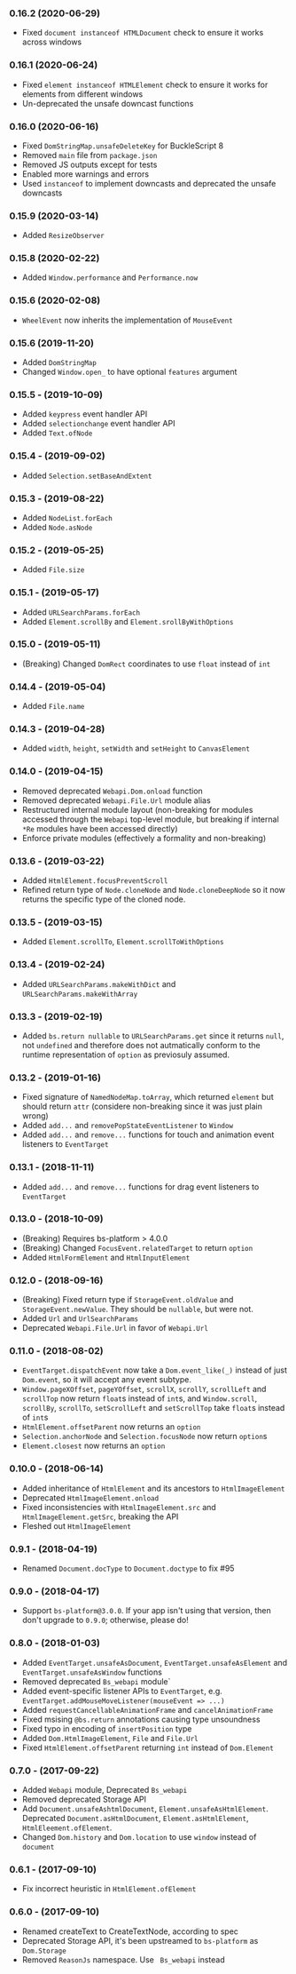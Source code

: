 
### 0.16.2 (2020-06-29)
* Fixed `document instanceof HTMLDocument` check to ensure it works
  across windows

### 0.16.1 (2020-06-24)
* Fixed `element instanceof HTMLElement` check to ensure it works for
  elements from different windows
* Un-deprecated the unsafe downcast functions

### 0.16.0 (2020-06-16)
* Fixed `DomStringMap.unsafeDeleteKey` for BuckleScript 8
* Removed `main` file from `package.json`
* Removed JS outputs except for tests
* Enabled more warnings and errors
* Used `instanceof` to implement downcasts and deprecated the unsafe
  downcasts

### 0.15.9 (2020-03-14)
* Added `ResizeObserver`

### 0.15.8 (2020-02-22)
* Added `Window.performance` and `Performance.now`

### 0.15.6 (2020-02-08)
* `WheelEvent` now inherits the implementation of `MouseEvent`

### 0.15.6 (2019-11-20)
* Added `DomStringMap`
* Changed `Window.open_` to have optional `features` argument

### 0.15.5 - (2019-10-09)
* Added `keypress` event handler API
* Added `selectionchange` event handler API
* Added `Text.ofNode`

### 0.15.4 - (2019-09-02)
* Added `Selection.setBaseAndExtent`

### 0.15.3 - (2019-08-22)
* Added `NodeList.forEach`
* Added `Node.asNode`

### 0.15.2 - (2019-05-25)
* Added `File.size`

### 0.15.1 - (2019-05-17)
* Added `URLSearchParams.forEach`
* Added `Element.scrollBy` and `Element.srollByWithOptions`

### 0.15.0 - (2019-05-11)
* (Breaking) Changed `DomRect` coordinates to use `float` instead of `int`

### 0.14.4 - (2019-05-04)
* Added `File.name`

### 0.14.3 - (2019-04-28)
* Added `width`, `height`, `setWidth` and `setHeight` to `CanvasElement`

### 0.14.0 - (2019-04-15)
* Removed deprecated `Webapi.Dom.onload` function
* Removed deprecated `Webapi.File.Url` module alias
* Restructured internal module layout (non-breaking for modules accessed through the `Webapi` top-level module, but breaking if internal `*Re` modules have been accessed directly)
* Enforce private modules (effectively a formality and non-breaking)

### 0.13.6 - (2019-03-22)
* Added `HtmlElement.focusPreventScroll`
* Refined return type of `Node.cloneNode` and `Node.cloneDeepNode` so it now returns the specific type of the cloned node.

### 0.13.5 - (2019-03-15)
* Added `Element.scrollTo`, `Element.scrollToWithOptions`

### 0.13.4 - (2019-02-24)
* Added `URLSearchParams.makeWithDict` and `URLSearchParams.makeWithArray`

### 0.13.3 - (2019-02-19)
* Added `bs.return nullable` to `URLSearchParams.get` since it returns `null`, not `undefined` and therefore does not autmatically conform to the runtime representation of `option` as previosuly assumed.

### 0.13.2 - (2019-01-16)
* Fixed signature of `NamedNodeMap.toArray`, which returned `element` but should return `attr` (considere non-breaking since it was just plain wrong)
* Added `add...` and `removePopStateEventListener` to `Window`
* Added `add...` and `remove...` functions for touch and animation event listeners to `EventTarget`

### 0.13.1 - (2018-11-11)
* Added `add...` and `remove...` functions for drag event listeners to `EventTarget`

### 0.13.0 - (2018-10-09)
* (Breaking) Requires bs-platform > 4.0.0
* (Breaking) Changed `FocusEvent.relatedTarget` to return `option`
* Added `HtmlFormElement` and `HtmlInputElement`

### 0.12.0 - (2018-09-16)
* (Breaking) Fixed return type if `StorageEvent.oldValue` and `StorageEvent.newValue`. They should be `nullable`, but were not.
* Added `Url` and `UrlSearchParams`
* Deprecated `Webapi.File.Url` in favor of `Webapi.Url`

### 0.11.0 - (2018-08-02)
* `EventTarget.dispatchEvent` now take a `Dom.event_like(_)` instead of just `Dom.event`, so it will accept any event subtype.
* `Window.pageXOffset`, `pageYOffset`, `scrollX`, `scrollY`, `scrollLeft` and `scrollTop` now return `float`s instead of `int`s, and `Window.scroll`, `scrollBy`, `scrollTo`, `setScrollLeft` and `setScrollTop` take `float`s instead of `int`s
* `HtmlElement.offsetParent` now returns an `option`
* `Selection.anchorNode` and `Selection.focusNode` now return `option`s
* `Element.closest` now returns an `option`

### 0.10.0 - (2018-06-14)
* Added inheritance of `HtmlElement` and its ancestors to `HtmlImageElement`
* Deprecated `HtmlImageElement.onload`
* Fixed inconsistencies with `HtmlImageElement.src` and `HtmlImageElement.getSrc`, breaking the API
* Fleshed out `HtmlImageElement`

### 0.9.1 - (2018-04-19)
* Renamed `Document.docType` to `Document.doctype` to fix #95

### 0.9.0 - (2018-04-17)
* Support `bs-platform@3.0.0`. If your app isn't using that version, then don't upgrade to `0.9.0`; otherwise, please do!

### 0.8.0 - (2018-01-03)
* Added `EventTarget.unsafeAsDocument`, `EventTarget.unsafeAsElement` and `EventTarget.unsafeAsWindow` functions
* Removed deprecated `Bs_webapi` module`
* Added event-specific listener APIs to `EventTarget`, e.g. `EventTarget.addMouseMoveListener(mouseEvent => ...)`
* Added `requestCancellableAnimationFrame` and `cancelAnimationFrame`
* Fixed msising `@bs.return` annotations causing type unsoundness
* Fixed typo in encoding of `insertPosition` type
* Added `Dom.HtmlImageElement`, `File` and `File.Url`
* Fixed `HtmlElement.offsetParent` returning `int` instead of `Dom.Element`

### 0.7.0 - (2017-09-22)
* Added `Webapi` module, Deprecated `Bs_webapi`
* Removed deprecated Storage API
* Add `Document.unsafeAshtmlDocument`, `Element.unsafeAsHtmlElement`. Deprecated `Document.asHtmlDocument`, `Element.asHtmlElement`, `HtmlEleement.ofElement`.
* Changed `Dom.history` and `Dom.location` to use `window` instead of `document`

### 0.6.1 - (2017-09-10)
* Fix incorrect heuristic in `HtmlElement.ofElement`

### 0.6.0 - (2017-09-10)
* Renamed createText to CreateTextNode, according to spec
* Deprecated Storage API, it's been upstreamed to `bs-platform` as `Dom.Storage`
* Removed `ReasonJs`  namespace. Use ` Bs_webapi`  instead
